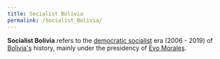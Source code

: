 ```yaml
---
title: Socialist Bolivia
permalink: /Socialist_Bolivia/
---
```


**Socialist Bolivia** refers to the [democratic
socialist](Democratic_Socialism.md "wikilink") era (2006 - 2019) of
[Bolivia's](Bolivia.md "wikilink") history, mainly under the presidency of
[Evo Morales](Evo_Morales.md "wikilink").
